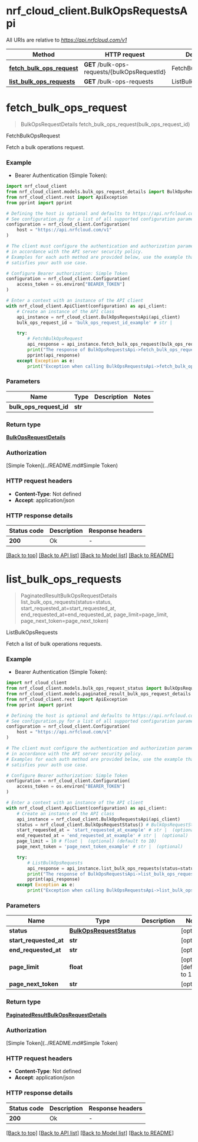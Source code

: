 # nrf_cloud_client.BulkOpsRequestsApi

All URIs are relative to *https://api.nrfcloud.com/v1*

Method | HTTP request | Description
------------- | ------------- | -------------
[**fetch_bulk_ops_request**](BulkOpsRequestsApi.md#fetch_bulk_ops_request) | **GET** /bulk-ops-requests/{bulkOpsRequestId} | FetchBulkOpsRequest
[**list_bulk_ops_requests**](BulkOpsRequestsApi.md#list_bulk_ops_requests) | **GET** /bulk-ops-requests | ListBulkOpsRequests


# **fetch_bulk_ops_request**
> BulkOpsRequestDetails fetch_bulk_ops_request(bulk_ops_request_id)

FetchBulkOpsRequest

Fetch a bulk operations request.

### Example

* Bearer Authentication (Simple Token):

```python
import nrf_cloud_client
from nrf_cloud_client.models.bulk_ops_request_details import BulkOpsRequestDetails
from nrf_cloud_client.rest import ApiException
from pprint import pprint

# Defining the host is optional and defaults to https://api.nrfcloud.com/v1
# See configuration.py for a list of all supported configuration parameters.
configuration = nrf_cloud_client.Configuration(
    host = "https://api.nrfcloud.com/v1"
)

# The client must configure the authentication and authorization parameters
# in accordance with the API server security policy.
# Examples for each auth method are provided below, use the example that
# satisfies your auth use case.

# Configure Bearer authorization: Simple Token
configuration = nrf_cloud_client.Configuration(
    access_token = os.environ["BEARER_TOKEN"]
)

# Enter a context with an instance of the API client
with nrf_cloud_client.ApiClient(configuration) as api_client:
    # Create an instance of the API class
    api_instance = nrf_cloud_client.BulkOpsRequestsApi(api_client)
    bulk_ops_request_id = 'bulk_ops_request_id_example' # str | 

    try:
        # FetchBulkOpsRequest
        api_response = api_instance.fetch_bulk_ops_request(bulk_ops_request_id)
        print("The response of BulkOpsRequestsApi->fetch_bulk_ops_request:\n")
        pprint(api_response)
    except Exception as e:
        print("Exception when calling BulkOpsRequestsApi->fetch_bulk_ops_request: %s\n" % e)
```



### Parameters


Name | Type | Description  | Notes
------------- | ------------- | ------------- | -------------
 **bulk_ops_request_id** | **str**|  | 

### Return type

[**BulkOpsRequestDetails**](BulkOpsRequestDetails.md)

### Authorization

[Simple Token](../README.md#Simple Token)

### HTTP request headers

 - **Content-Type**: Not defined
 - **Accept**: application/json

### HTTP response details

| Status code | Description | Response headers |
|-------------|-------------|------------------|
**200** | Ok |  -  |

[[Back to top]](#) [[Back to API list]](../README.md#documentation-for-api-endpoints) [[Back to Model list]](../README.md#documentation-for-models) [[Back to README]](../README.md)

# **list_bulk_ops_requests**
> PaginatedResultBulkOpsRequestDetails list_bulk_ops_requests(status=status, start_requested_at=start_requested_at, end_requested_at=end_requested_at, page_limit=page_limit, page_next_token=page_next_token)

ListBulkOpsRequests

Fetch a list of bulk operations requests.

### Example

* Bearer Authentication (Simple Token):

```python
import nrf_cloud_client
from nrf_cloud_client.models.bulk_ops_request_status import BulkOpsRequestStatus
from nrf_cloud_client.models.paginated_result_bulk_ops_request_details import PaginatedResultBulkOpsRequestDetails
from nrf_cloud_client.rest import ApiException
from pprint import pprint

# Defining the host is optional and defaults to https://api.nrfcloud.com/v1
# See configuration.py for a list of all supported configuration parameters.
configuration = nrf_cloud_client.Configuration(
    host = "https://api.nrfcloud.com/v1"
)

# The client must configure the authentication and authorization parameters
# in accordance with the API server security policy.
# Examples for each auth method are provided below, use the example that
# satisfies your auth use case.

# Configure Bearer authorization: Simple Token
configuration = nrf_cloud_client.Configuration(
    access_token = os.environ["BEARER_TOKEN"]
)

# Enter a context with an instance of the API client
with nrf_cloud_client.ApiClient(configuration) as api_client:
    # Create an instance of the API class
    api_instance = nrf_cloud_client.BulkOpsRequestsApi(api_client)
    status = nrf_cloud_client.BulkOpsRequestStatus() # BulkOpsRequestStatus |  (optional)
    start_requested_at = 'start_requested_at_example' # str |  (optional)
    end_requested_at = 'end_requested_at_example' # str |  (optional)
    page_limit = 10 # float |  (optional) (default to 10)
    page_next_token = 'page_next_token_example' # str |  (optional)

    try:
        # ListBulkOpsRequests
        api_response = api_instance.list_bulk_ops_requests(status=status, start_requested_at=start_requested_at, end_requested_at=end_requested_at, page_limit=page_limit, page_next_token=page_next_token)
        print("The response of BulkOpsRequestsApi->list_bulk_ops_requests:\n")
        pprint(api_response)
    except Exception as e:
        print("Exception when calling BulkOpsRequestsApi->list_bulk_ops_requests: %s\n" % e)
```



### Parameters


Name | Type | Description  | Notes
------------- | ------------- | ------------- | -------------
 **status** | [**BulkOpsRequestStatus**](.md)|  | [optional] 
 **start_requested_at** | **str**|  | [optional] 
 **end_requested_at** | **str**|  | [optional] 
 **page_limit** | **float**|  | [optional] [default to 10]
 **page_next_token** | **str**|  | [optional] 

### Return type

[**PaginatedResultBulkOpsRequestDetails**](PaginatedResultBulkOpsRequestDetails.md)

### Authorization

[Simple Token](../README.md#Simple Token)

### HTTP request headers

 - **Content-Type**: Not defined
 - **Accept**: application/json

### HTTP response details

| Status code | Description | Response headers |
|-------------|-------------|------------------|
**200** | Ok |  -  |

[[Back to top]](#) [[Back to API list]](../README.md#documentation-for-api-endpoints) [[Back to Model list]](../README.md#documentation-for-models) [[Back to README]](../README.md)

